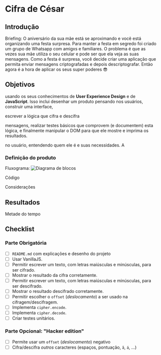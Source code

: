 # Cifra de César

## Introdução
Briefing: O aniversário da sua mãe está se aproximando e você está organizando uma festa
surpresa. Para manter a festa em segredo foi criado um grupo de Whatsapp com
amigxs e familiares. O problema é que as vezes sua mãe utiliza o seu celular
e pode ser que ela veja as suas mensagens. Como a festa é surpresa, você
decide criar uma aplicação que permita enviar mensagens criptografadas e depois
descriptografar. Então agora é a hora de aplicar os seus super poderes 😎


## Objetivos

usando os seus
conhecimentos de **User Experience Design** e de **JavaScript**. Isso
inclui desenhar um produto pensando nos usuários, construir uma interface,

escrever a lógica que cifra e descifra

mensagens, realizar testes básicos que comprovem (e documentem) esta lógica,
e finalmente manipular o DOM para que ele mostre e imprima os resultados.

no usuário, entendendo quem ele
é e suas necessidades. A

### Definição do produto

Fluxograma:
![Diagrama de blocos](https://uploaddeimagens.com.br/imagens/cipher-diagrama-de-blocos-png)

Código

Considerações

## Resultados
Metade do tempo
## Checklist

### Parte Obrigatória

* [ ] `README.md` com explicações e desenho do projeto
* [ ] Usar VanillaJS.
* [ ] Permitir escrever um texto, com letras maiúsculas e minúsculas, para ser
  cifrado.
* [ ] Mostrar o resultado da cifra corretamente.
* [ ] Permitir escrever um texto, com letras maiúsculas e minúsculas, para ser
  descifrado.
* [ ] Mostrar o resultado descifrado corretamente.
* [ ] Permitir escolher o `offset` (_deslocamento_) a ser usado na
  cifragem/descifragem.
* [ ] Implementa `cipher.encode`.
* [ ] Implementa `cipher.decode`.
* [ ] Criar testes unitários.

### Parte Opcional: "Hacker edition"

* [ ] Permite usar um `offset` (_deslocamento_) negativo
* [ ] Cifra/descifra _outros_ caracteres (espaços, pontuação, `ã`, `á`, ...)
